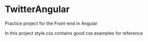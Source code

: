# TwitterAngular
Practice project for the Front-end in Angular


In this project style.css contains good css examples for reference
